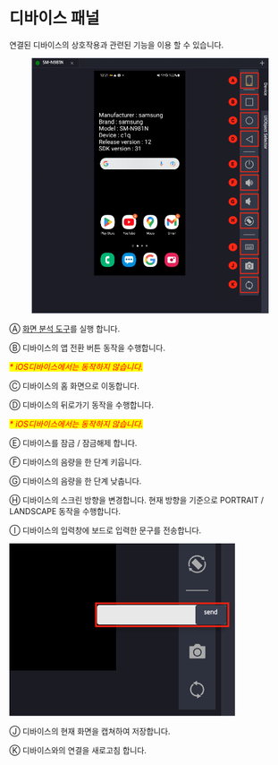 # 디바이스 패널

연결된 디바이스의 상호작용과 관련된 기능을 이용 할 수 있습니다.

<figure><img src="../.gitbook/assets/디바이스 패널 _ 수정 이미지.png" alt=""><figcaption></figcaption></figure>

Ⓐ [화면 분석 도구](../strategy/detail.md)를 실행 합니다.

Ⓑ 디바이스의 앱 전환 버튼 동작을 수행합니다.

&#x20;   _<mark style="color:red;">\* iOS디바이스에서는 동작하지 않습니다.</mark>_

Ⓒ 디바이스의 홈 화면으로 이동합니다.

Ⓓ 디바이스의 뒤로가기 동작을 수행합니다.

&#x20;   _<mark style="color:red;">\* iOS디바이스에서는 동작하지 않습니다.</mark>_

Ⓔ 디바이스를 잠금 / 잠금해제 합니다.

Ⓕ 디바이스의 음량을 한 단계 키웁니다.

Ⓖ 디바이스의 음량을 한 단계 낮춥니다.

Ⓗ 디바이스의 스크린 방향을 변경합니다. 현재 방향을 기준으로 PORTRAIT / LANDSCAPE 동작을 수행합니다.

Ⓘ 디바이스의 입력창에 보드로 입력한 문구를 전송합니다.&#x20;

&#x20;   ![](<../.gitbook/assets/스크린샷 2022-10-13 오후 1.15.49.png>)

Ⓙ 디바이스의 현재 화면을 캡쳐하여 저장합니다.

Ⓚ 디바이스와의 연결을 새로고침 합니다.



